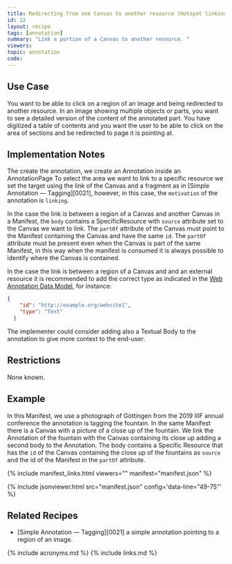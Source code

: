 ```yaml
---
title: Redirecting from one Canvas to another resource (Hotspot linking)
id: 22
layout: recipe
tags: [annotation]
summary: "Link a portion of a Canvas to another resource. "
viewers:
topic: annotation
code:
---
```


## Use Case

You want to be able to click on a region of an image and being redirected to another resource.
In an image showing multiple objects or parts, you want to see a detailed version of the content of the annotated part. You have digitized a table of contents and you want the user to be able to click on the area of sections and be redirected to page it is pointing at.


## Implementation Notes

The create the annotation, we create an Annotation inside an AnnotationPage
To select the area we want to link to a specific resource we set the target using the link of the Canvas and a fragment as in [Simple Annotation — Tagging][0021], however, in this case, the `motivation` of the annotation is `linking`.

In the case the link is between a region of a Canvas and another Canvas in a Manifest, the `body` contains a SpecificResource with `source` attribute set to the Canvas we want to link.
The `partOf` attribute of the Canvas must point to the Manifest containing the Canvas and have the same `id`.
The `partOf` attribute must be present even when the Canvas is part of the same Manifest, in this way when the manifest is consumed it is always possible to identify where the Canvas is contained.

In the case the link is between a region of a Canvas and and an external resource it is recommended to add the correct type as indicated in the [Web Annotation Data Model](https://www.w3.org/TR/annotation-model/#h-accessibility-of-content), for instance:

```json
{
    "id": "http://example.org/website1",
    "type": "Text"
  }
```

The implementer could consider adding also a Textual Body to the annotation to give more context to the end-user.


## Restrictions

None known.

## Example

In this Manifest, we use a photograph of Göttingen from the 2019 IIIF annual conference the annotation is tagging the fountain. In the same Manifest there is a Canvas with a picture of a close up of the fountain.
We link the Annotation of the fountain with the Canvas containing its close up adding a second body to the Annotation.
The body contains a Specific Resource that has the `id` of the Canvas containing the close up of the fountains as `source` and the id of the Manifest in the `partOf` attribute.


{% include manifest_links.html viewers="" manifest="manifest.json" %}

{% include jsonviewer.html src="manifest.json" config='data-line="49-75"' %}

## Related Recipes

* [Simple Annotation — Tagging][0021] a simple annotation pointing to a region of an image.

{% include acronyms.md %}
{% include links.md %}

